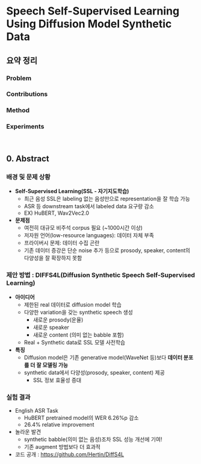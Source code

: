 # Speech Self-Supervised Learning Using Diffusion Model Synthetic Data
## 요약 정리
### Problem


### Contributions


### Method


### Experiments



<br>  
  
## 0. Abstract
### 배경 및 문제 상황
- **Self-Supervised Learning(SSL - 자기지도학습)**
  - 최근 음성 SSL은 labeling 없는 음성만으로 representation을 잘 학습 가능
  - ASR 등 downstream task에서 labeled data 요구량 감소
  - EX) HuBERT, Wav2Vec2.0
- **문제점**
  - 여전히 대규모 비주석 corpus 필요 (~1000시간 이상)
  - 저자원 언어(low-resource languages): 데이터 자체 부족
  - 프라이버시 문제: 데이터 수집 곤란
  - 기존 데이터 증강은 단순 noise 추가 등으로 prosody, speaker, content의 다양성을 잘 확장하지 못함 
   
### 제안 방법 : DIFFS4L(Diffusion Synthetic Speech Self-Supervised Learning)
- **아이디어**
  - 제한된 real 데이터로 diffusion model 학습
  - 다양한 variation을 갖는 synthetic speech 생성
    - 새로운 prosody(운율)
    - 새로운 speaker
    - 새로운 content (의미 없는 babble 포함)
  - Real + Synthetic data로 SSL 모델 사전학습
- **특징**
  - Diffusion model은 기존 generative model(WaveNet 등)보다 **데이터 분포를 더 잘 모델링 가능**
  - synthetic data에서 다양성(prosody, speaker, content) 제공
    - SSL 정보 효율성 증대

### 실험 결과
- English ASR Task
  - HuBERT pretrained model의 WER 6.26%p 감소
  - 26.4% relative improvement    
- 놀라운 발견
  - synthetic babble(의미 없는 음성)조차 SSL 성능 개선에 기여!
  - 기존 augment 방법보다 더 효과적
- 코드 공개 : https://github.com/Hertin/DiffS4L 
